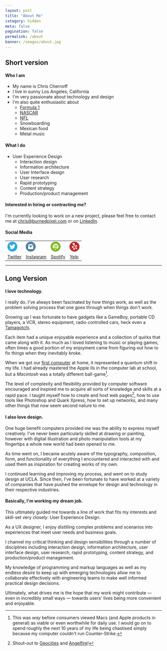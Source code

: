 ```yaml
---
layout: post
title: "About Me"
category: hidden
meta: false
pagination: false
permalink: /about
banner: /images/about.jpg
---
```


## Short version

#### Who I am
* My name is Chris Chernoff
* I live in sunny Los Angeles, California
* I'm very passionate about technology and design
* I'm also quite enthusiastic about
  * [Formula 1](http://en.wikipedia.org/wiki/Formula_1)
  * [NASCAR](http://en.wikipedia.org/wiki/Nascar)
  * [NFL](http://en.wikipedia.org/wiki/NFL)
  * Snowboarding
  * Mexican food
  * Metal music

#### What I do
* User Experience Design
  * Interaction design
  * Information architecture
  * User Interface design
  * User research
  * Rapid prototyping
  * Content strategy
  * Production/product management

#### Interested in hiring or contracting me?
I'm currently looking to work on a new project, please feel free to contact me at <chris@burnedpixel.com> or on [LinkedIn](http://www.linkedin.com/in/chrischernoff/).

#### Social Media

<table>
  <tr>
    <td><a class="no_underline" href="http://www.twitter.com/burnedpixel"><img src="/images/twitter_circle.png" /></a></td>
    <td><a class="no_underline" href="http://instagram.com/burnedpixl"><img src="/images/instagram_circle.png" /></a></td>
    <td><a class="no_underline" href="http://open.spotify.com/user/burnedpixel"><img src="/images/spotify_circle.png" /></a></td>
    <td><a class="no_underline" href="http://burned.yelp.com"><img src="/images/yelp_circle.png" /></a></td>
  </tr>
  <tr>
    <td><a href="http://www.twitter.com/burnedpixel">Twitter</a></td>
    <td><a href="http://instagram.com/burnedpixl">Instagram</a></td>
    <td><a href="http://open.spotify.com/user/burnedpixel">Spotify</a></td>
    <td><a href="http://burned.yelp.com">Yelp</a></td>
  </tr>
</table>

---

## Long Version

#### I love technology.

I really do. I've always been fascinated by how things work, as well as the problem solving process that one goes through when things don't work.

Growing up I was fortunate to have gadgets like a GameBoy, portable CD players, a VCR, stereo equipment, radio controlled cars, heck even a [Tamagotchi](http://en.wikipedia.org/wiki/Tamagotchi).

Each item had a unique enjoyable experience and a collection of quirks that came along with it. As much as I loved listening to music or playing games, often times a good portion of my enjoyment came from figuring out how to fix things when they inevitably broke.

When we got our [first computer](http://en.wikipedia.org/wiki/Power_Macintosh_6200) at home, it represented a quantum shift in my life. I had already mastered the Apple IIs in the computer lab at school, but a _Macintosh_ was a totally different ball-game[^1].

The level of complexity and flexibility provided by computer software encouraged and inspired me to acquire all sorts of knowledge and skills at a rapid pace. I taught myself how to create and host web pages[^2], how to use tools like Photoshop and Quark Xpress, how to set up networks, and many other things that now seem second nature to me.

#### I also love design.

One huge benefit computers provided me was the ability to express myself creatively. I've never been particularly skilled at drawing or painting, however with digital illustration and photo manipulation tools at my fingertips a whole new world had been opened to me.

As time went on, I became acutely aware of the typography, composition, form, and functionality of everything I encountered and interacted with and used them as inspiration for creating works of my own.

I continued learning and improving my process, and went on to study design at UCLA. Since then, I've been fortunate to have worked at a variety of companies that have pushed the envelope for design and technology in their respective industries.

#### Basically, I'm working my dream job.

This ultimately guided me towards a line of work that fits my interests and skill-set very closely: User Experience Design.

As a UX designer, I enjoy distilling complex problems and scenarios into experiences that meet user needs and business goals. 

I channel my critical thinking and design sensibilities through a number of disciplines including interaction design, information architecture, user interface design, user research, rapid prototyping, content strategy, and production/product management.

My knowledge of programming and markup languages as well as my endless desire to keep up with emerging technologies allow me to collaborate effectively with engineering teams to make well informed practical design decisions.

Ultimately, what drives me is the hope that my work might contribute — even in incredibly small ways — towards users' lives being more convenient and enjoyable.

  [^1]: This was _way_ before consumers viewed Macs (and Apple products in general) as viable or even worthwhile for daily use. I would go on to spend roughly the next 10 years of my life being chastised simply because my computer couldn't run Counter-Strike.
  [^2]: Shout-out to [Geocities](http://en.wikipedia.org/wiki/GeoCities) and [Angelfire](http://en.wikipedia.org/wiki/Angelfire)!